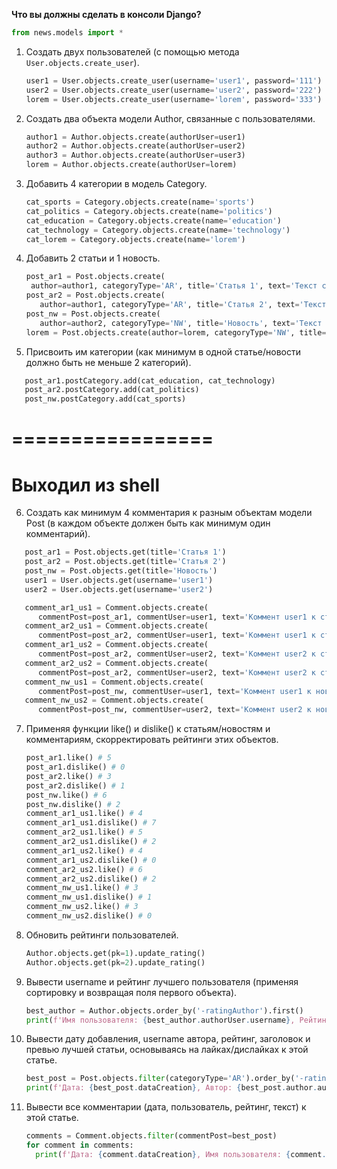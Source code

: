**Что вы должны сделать в консоли Django?**

```python
from news.models import *
```


1. Создать двух пользователей (с помощью метода `User.objects.create_user`).

   ```python
   user1 = User.objects.create_user(username='user1', password='111')
   user2 = User.objects.create_user(username='user2', password='222')
   lorem = User.objects.create_user(username='lorem', password='333')
   ```

2. Создать два объекта модели Author, связанные с пользователями.
   ```python
   author1 = Author.objects.create(authorUser=user1)
   author2 = Author.objects.create(authorUser=user2)
   author3 = Author.objects.create(authorUser=user3)
   lorem = Author.objects.create(authorUser=lorem)
   ```
3. Добавить 4 категории в модель Category.
   ```python
   cat_sports = Category.objects.create(name='sports')
   cat_politics = Category.objects.create(name='politics')
   cat_education = Category.objects.create(name='education')
   cat_technology = Category.objects.create(name='technology')
   cat_lorem = Category.objects.create(name='lorem')
   ```
4. Добавить 2 статьи и 1 новость.
   ```python
   post_ar1 = Post.objects.create(
    author=author1, categoryType='AR', title='Статья 1', text='Текст статьи 1')
   post_ar2 = Post.objects.create(
      author=author1, categoryType='AR', title='Статья 2', text='Текст статьи 2')
   post_nw = Post.objects.create(
      author=author2, categoryType='NW', title='Новость', text='Текст новости')
   lorem = Post.objects.create(author=lorem, categoryType='NW', title='lorem', text='lorem')
   ```
5. Присвоить им категории (как минимум в одной статье/новости должно быть не меньше 2 категорий).

```python
   post_ar1.postCategory.add(cat_education, cat_technology)
   post_ar2.postCategory.add(cat_politics)
   post_nw.postCategory.add(cat_sports)
```

# =================

# Выходил из shell

6. Создать как минимум 4 комментария к разным объектам модели Post (в каждом объекте должен быть как минимум один комментарий).

```python
   post_ar1 = Post.objects.get(title='Статья 1')
   post_ar2 = Post.objects.get(title='Статья 2')
   post_nw = Post.objects.get(title='Новость')
   user1 = User.objects.get(username='user1')
   user2 = User.objects.get(username='user2')

   comment_ar1_us1 = Comment.objects.create(
      commentPost=post_ar1, commentUser=user1, text='Коммент user1 к статье 1')
   comment_ar2_us1 = Comment.objects.create(
      commentPost=post_ar2, commentUser=user1, text='Коммент user1 к статье 2')
   comment_ar1_us2 = Comment.objects.create(
      commentPost=post_ar2, commentUser=user2, text='Коммент user2 к статье 1')
   comment_ar2_us2 = Comment.objects.create(
      commentPost=post_ar2, commentUser=user2, text='Коммент user2 к статье 2')
   comment_nw_us1 = Comment.objects.create(
      commentPost=post_nw, commentUser=user1, text='Коммент user1 к новости')
   comment_nw_us2 = Comment.objects.create(
      commentPost=post_nw, commentUser=user2, text='Коммент user2 к новости')
```

7. Применяя функции like() и dislike() к статьям/новостям и комментариям, скорректировать рейтинги этих объектов.
   ```python
   post_ar1.like() # 5
   post_ar1.dislike() # 0
   post_ar2.like() # 3
   post_ar2.dislike() # 1
   post_nw.like() # 6
   post_nw.dislike() # 2
   comment_ar1_us1.like() # 4
   comment_ar1_us1.dislike() # 7
   comment_ar2_us1.like() # 5
   comment_ar2_us1.dislike() # 2
   comment_ar1_us2.like() # 4
   comment_ar1_us2.dislike() # 0
   comment_ar2_us2.like() # 6
   comment_ar2_us2.dislike() # 2
   comment_nw_us1.like() # 3
   comment_nw_us1.dislike() # 1
   comment_nw_us2.like() # 3
   comment_nw_us2.dislike() # 0
   ```
8. Обновить рейтинги пользователей.
   ```python
   Author.objects.get(pk=1).update_rating()
   Author.objects.get(pk=2).update_rating()
   ```
9. Вывести username и рейтинг лучшего пользователя (применяя сортировку и возвращая поля первого объекта).
   ```python
   best_author = Author.objects.order_by('-ratingAuthor').first()
   print(f'Имя пользователя: {best_author.authorUser.username}, Рейтинг: {best_author.ratingAuthor}')
   ```
10. Вывести дату добавления, username автора, рейтинг, заголовок и превью лучшей статьи, основываясь на лайках/дислайках к этой статье.
    ```python
    best_post = Post.objects.filter(categoryType='AR').order_by('-rating').first()
    print(f'Дата: {best_post.dataCreation}, Автор: {best_post.author.authorUser.username}, Рейтинг: {best_post.rating}, Заголовок: {best_post.title}, Превью: {best_post.preview()}')
    ```
11. Вывести все комментарии (дата, пользователь, рейтинг, текст) к этой статье.

    ```python
    comments = Comment.objects.filter(commentPost=best_post)
    for comment in comments:
      print(f'Дата: {comment.dataCreation}, Имя пользователя: {comment.commentUser.username}, Рейтинг: {comment.rating}, Комментарий: {comment.text}')

    ```
